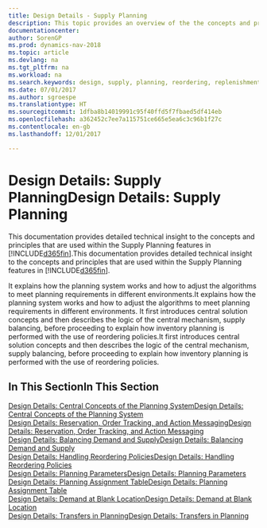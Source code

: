 ```yaml
---
title: Design Details - Supply Planning
description: This topic provides an overview of the the concepts and principles that are used within the Supply Planning features in [!INCLUDE[d365fin](includes/d365fin_md.md)].
documentationcenter: 
author: SorenGP
ms.prod: dynamics-nav-2018
ms.topic: article
ms.devlang: na
ms.tgt_pltfrm: na
ms.workload: na
ms.search.keywords: design, supply, planning, reordering, replenishment
ms.date: 07/01/2017
ms.author: sgroespe
ms.translationtype: HT
ms.sourcegitcommit: 1dfba8b14019991c95f40ffd5f7fbaed5df414eb
ms.openlocfilehash: a362452c7ee7a115751ce665e5ea6c3c96b1f27c
ms.contentlocale: en-gb
ms.lasthandoff: 12/01/2017

---
```

# <a name="design-details-supply-planning"></a><span data-ttu-id="a3134-103">Design Details: Supply Planning</span><span class="sxs-lookup"><span data-stu-id="a3134-103">Design Details: Supply Planning</span></span>
<span data-ttu-id="a3134-104">This documentation provides detailed technical insight to the concepts and principles that are used within the Supply Planning features in [!INCLUDE[d365fin](includes/d365fin_md.md)].</span><span class="sxs-lookup"><span data-stu-id="a3134-104">This documentation provides detailed technical insight to the concepts and principles that are used within the Supply Planning features in [!INCLUDE[d365fin](includes/d365fin_md.md)].</span></span>  

<span data-ttu-id="a3134-105">It explains how the planning system works and how to adjust the algorithms to meet planning requirements in different environments.</span><span class="sxs-lookup"><span data-stu-id="a3134-105">It explains how the planning system works and how to adjust the algorithms to meet planning requirements in different environments.</span></span> <span data-ttu-id="a3134-106">It first introduces central solution concepts and then describes the logic of the central mechanism, supply balancing, before proceeding to explain how inventory planning is performed with the use of reordering policies.</span><span class="sxs-lookup"><span data-stu-id="a3134-106">It first introduces central solution concepts and then describes the logic of the central mechanism, supply balancing, before proceeding to explain how inventory planning is performed with the use of reordering policies.</span></span>  

## <a name="in-this-section"></a><span data-ttu-id="a3134-107">In This Section</span><span class="sxs-lookup"><span data-stu-id="a3134-107">In This Section</span></span>  
[<span data-ttu-id="a3134-108">Design Details: Central Concepts of the Planning System</span><span class="sxs-lookup"><span data-stu-id="a3134-108">Design Details: Central Concepts of the Planning System</span></span>](design-details-central-concepts-of-the-planning-system.md)  
[<span data-ttu-id="a3134-109">Design Details: Reservation, Order Tracking, and Action Messaging</span><span class="sxs-lookup"><span data-stu-id="a3134-109">Design Details: Reservation, Order Tracking, and Action Messaging</span></span>](design-details-reservation-order-tracking-and-action-messaging.md)  
[<span data-ttu-id="a3134-110">Design Details: Balancing Demand and Supply</span><span class="sxs-lookup"><span data-stu-id="a3134-110">Design Details: Balancing Demand and Supply</span></span>](design-details-balancing-demand-and-supply.md)  
[<span data-ttu-id="a3134-111">Design Details: Handling Reordering Policies</span><span class="sxs-lookup"><span data-stu-id="a3134-111">Design Details: Handling Reordering Policies</span></span>](design-details-handling-reordering-policies.md)  
[<span data-ttu-id="a3134-112">Design Details: Planning Parameters</span><span class="sxs-lookup"><span data-stu-id="a3134-112">Design Details: Planning Parameters</span></span>](design-details-planning-parameters.md)  
[<span data-ttu-id="a3134-113">Design Details: Planning Assignment Table</span><span class="sxs-lookup"><span data-stu-id="a3134-113">Design Details: Planning Assignment Table</span></span>](design-details-planning-assignment-table.md)  
[<span data-ttu-id="a3134-114">Design Details: Demand at Blank Location</span><span class="sxs-lookup"><span data-stu-id="a3134-114">Design Details: Demand at Blank Location</span></span>](design-details-demand-at-blank-location.md)  
[<span data-ttu-id="a3134-115">Design Details: Transfers in Planning</span><span class="sxs-lookup"><span data-stu-id="a3134-115">Design Details: Transfers in Planning</span></span>](design-details-transfers-in-planning.md)

